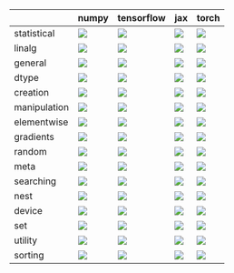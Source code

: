 |              | numpy                                                                                                                                           | tensorflow                                                                                                                                      | jax                                                                                                                                             | torch                                                                                                                                           |
|:-------------|:------------------------------------------------------------------------------------------------------------------------------------------------|:------------------------------------------------------------------------------------------------------------------------------------------------|:------------------------------------------------------------------------------------------------------------------------------------------------|:------------------------------------------------------------------------------------------------------------------------------------------------|
| statistical  | <a href="Functional API/Core/statistical.md" rel="noopener noreferrer" target="_blank"><img src=https://img.shields.io/badge/-failure-red></a>  | <a href="Functional API/Core/statistical.md" rel="noopener noreferrer" target="_blank"><img src=https://img.shields.io/badge/-failure-red></a>  | <a href="Functional API/Core/statistical.md" rel="noopener noreferrer" target="_blank"><img src=https://img.shields.io/badge/-failure-red></a>  | <a href="Functional API/Core/statistical.md" rel="noopener noreferrer" target="_blank"><img src=https://img.shields.io/badge/-failure-red></a>  |
| linalg       | <a href="Functional API/Core/linalg.md" rel="noopener noreferrer" target="_blank"><img src=https://img.shields.io/badge/-failure-red></a>       | <a href="Functional API/Core/linalg.md" rel="noopener noreferrer" target="_blank"><img src=https://img.shields.io/badge/-failure-red></a>       | <a href="Functional API/Core/linalg.md" rel="noopener noreferrer" target="_blank"><img src=https://img.shields.io/badge/-failure-red></a>       | <a href="Functional API/Core/linalg.md" rel="noopener noreferrer" target="_blank"><img src=https://img.shields.io/badge/-failure-red></a>       |
| general      | <a href="Functional API/Core/general.md" rel="noopener noreferrer" target="_blank"><img src=https://img.shields.io/badge/-failure-red></a>      | <a href="Functional API/Core/general.md" rel="noopener noreferrer" target="_blank"><img src=https://img.shields.io/badge/-failure-red></a>      | <a href="Functional API/Core/general.md" rel="noopener noreferrer" target="_blank"><img src=https://img.shields.io/badge/-failure-red></a>      | <a href="Functional API/Core/general.md" rel="noopener noreferrer" target="_blank"><img src=https://img.shields.io/badge/-failure-red></a>      |
| dtype        | <a href="Functional API/Core/dtype.md" rel="noopener noreferrer" target="_blank"><img src=https://img.shields.io/badge/-failure-red></a>        | <a href="Functional API/Core/dtype.md" rel="noopener noreferrer" target="_blank"><img src=https://img.shields.io/badge/-failure-red></a>        | <a href="Functional API/Core/dtype.md" rel="noopener noreferrer" target="_blank"><img src=https://img.shields.io/badge/-failure-red></a>        | <a href="Functional API/Core/dtype.md" rel="noopener noreferrer" target="_blank"><img src=https://img.shields.io/badge/-failure-red></a>        |
| creation     | <a href="Functional API/Core/creation.md" rel="noopener noreferrer" target="_blank"><img src=https://img.shields.io/badge/-failure-red></a>     | <a href="Functional API/Core/creation.md" rel="noopener noreferrer" target="_blank"><img src=https://img.shields.io/badge/-failure-red></a>     | <a href="Functional API/Core/creation.md" rel="noopener noreferrer" target="_blank"><img src=https://img.shields.io/badge/-failure-red></a>     | <a href="Functional API/Core/creation.md" rel="noopener noreferrer" target="_blank"><img src=https://img.shields.io/badge/-failure-red></a>     |
| manipulation | <a href="Functional API/Core/manipulation.md" rel="noopener noreferrer" target="_blank"><img src=https://img.shields.io/badge/-failure-red></a> | <a href="Functional API/Core/manipulation.md" rel="noopener noreferrer" target="_blank"><img src=https://img.shields.io/badge/-failure-red></a> | <a href="Functional API/Core/manipulation.md" rel="noopener noreferrer" target="_blank"><img src=https://img.shields.io/badge/-failure-red></a> | <a href="Functional API/Core/manipulation.md" rel="noopener noreferrer" target="_blank"><img src=https://img.shields.io/badge/-failure-red></a> |
| elementwise  | <a href="Functional API/Core/elementwise.md" rel="noopener noreferrer" target="_blank"><img src=https://img.shields.io/badge/-failure-red></a>  | <a href="Functional API/Core/elementwise.md" rel="noopener noreferrer" target="_blank"><img src=https://img.shields.io/badge/-failure-red></a>  | <a href="Functional API/Core/elementwise.md" rel="noopener noreferrer" target="_blank"><img src=https://img.shields.io/badge/-failure-red></a>  | <a href="Functional API/Core/elementwise.md" rel="noopener noreferrer" target="_blank"><img src=https://img.shields.io/badge/-failure-red></a>  |
| gradients    | <a href="Functional API/Core/gradients.md" rel="noopener noreferrer" target="_blank"><img src=https://img.shields.io/badge/-failure-red></a>    | <a href="Functional API/Core/gradients.md" rel="noopener noreferrer" target="_blank"><img src=https://img.shields.io/badge/-failure-red></a>    | <a href="Functional API/Core/gradients.md" rel="noopener noreferrer" target="_blank"><img src=https://img.shields.io/badge/-failure-red></a>    | <a href="Functional API/Core/gradients.md" rel="noopener noreferrer" target="_blank"><img src=https://img.shields.io/badge/-failure-red></a>    |
| random       | <a href="Functional API/Core/random.md" rel="noopener noreferrer" target="_blank"><img src=https://img.shields.io/badge/-failure-red></a>       | <a href="Functional API/Core/random.md" rel="noopener noreferrer" target="_blank"><img src=https://img.shields.io/badge/-failure-red></a>       | <a href="Functional API/Core/random.md" rel="noopener noreferrer" target="_blank"><img src=https://img.shields.io/badge/-failure-red></a>       | <a href="Functional API/Core/random.md" rel="noopener noreferrer" target="_blank"><img src=https://img.shields.io/badge/-failure-red></a>       |
| meta         | <a href="Functional API/Core/meta.md" rel="noopener noreferrer" target="_blank"><img src=https://img.shields.io/badge/-success-success></a>     | <a href="Functional API/Core/meta.md" rel="noopener noreferrer" target="_blank"><img src=https://img.shields.io/badge/-success-success></a>     | <a href="Functional API/Core/meta.md" rel="noopener noreferrer" target="_blank"><img src=https://img.shields.io/badge/-failure-red></a>         | <a href="Functional API/Core/meta.md" rel="noopener noreferrer" target="_blank"><img src=https://img.shields.io/badge/-failure-red></a>         |
| searching    | <a href="Functional API/Core/searching.md" rel="noopener noreferrer" target="_blank"><img src=https://img.shields.io/badge/-failure-red></a>    | <a href="Functional API/Core/searching.md" rel="noopener noreferrer" target="_blank"><img src=https://img.shields.io/badge/-failure-red></a>    | <a href="Functional API/Core/searching.md" rel="noopener noreferrer" target="_blank"><img src=https://img.shields.io/badge/-failure-red></a>    | <a href="Functional API/Core/searching.md" rel="noopener noreferrer" target="_blank"><img src=https://img.shields.io/badge/-failure-red></a>    |
| nest         | <a href="Functional API/Core/nest.md" rel="noopener noreferrer" target="_blank"><img src=https://img.shields.io/badge/-success-success></a>     | <a href="Functional API/Core/nest.md" rel="noopener noreferrer" target="_blank"><img src=https://img.shields.io/badge/-failure-red></a>         | <a href="Functional API/Core/nest.md" rel="noopener noreferrer" target="_blank"><img src=https://img.shields.io/badge/-failure-red></a>         | <a href="Functional API/Core/nest.md" rel="noopener noreferrer" target="_blank"><img src=https://img.shields.io/badge/-failure-red></a>         |
| device       | <a href="Functional API/Core/device.md" rel="noopener noreferrer" target="_blank"><img src=https://img.shields.io/badge/-failure-red></a>       | <a href="Functional API/Core/device.md" rel="noopener noreferrer" target="_blank"><img src=https://img.shields.io/badge/-success-success></a>   | <a href="Functional API/Core/device.md" rel="noopener noreferrer" target="_blank"><img src=https://img.shields.io/badge/-success-success></a>   | <a href="Functional API/Core/device.md" rel="noopener noreferrer" target="_blank"><img src=https://img.shields.io/badge/-failure-red></a>       |
| set          | <a href="Functional API/Core/set.md" rel="noopener noreferrer" target="_blank"><img src=https://img.shields.io/badge/-failure-red></a>          | <a href="Functional API/Core/set.md" rel="noopener noreferrer" target="_blank"><img src=https://img.shields.io/badge/-failure-red></a>          | <a href="Functional API/Core/set.md" rel="noopener noreferrer" target="_blank"><img src=https://img.shields.io/badge/-success-success></a>      | <a href="Functional API/Core/set.md" rel="noopener noreferrer" target="_blank"><img src=https://img.shields.io/badge/-success-success></a>      |
| utility      | <a href="Functional API/Core/utility.md" rel="noopener noreferrer" target="_blank"><img src=https://img.shields.io/badge/-failure-red></a>      | <a href="Functional API/Core/utility.md" rel="noopener noreferrer" target="_blank"><img src=https://img.shields.io/badge/-failure-red></a>      | <a href="Functional API/Core/utility.md" rel="noopener noreferrer" target="_blank"><img src=https://img.shields.io/badge/-success-success></a>  | <a href="Functional API/Core/utility.md" rel="noopener noreferrer" target="_blank"><img src=https://img.shields.io/badge/-success-success></a>  |
| sorting      | <a href="Functional API/Core/sorting.md" rel="noopener noreferrer" target="_blank"><img src=https://img.shields.io/badge/-success-success></a>  | <a href="Functional API/Core/sorting.md" rel="noopener noreferrer" target="_blank"><img src=https://img.shields.io/badge/-success-success></a>  | <a href="Functional API/Core/sorting.md" rel="noopener noreferrer" target="_blank"><img src=https://img.shields.io/badge/-failure-red></a>      | <a href="Functional API/Core/sorting.md" rel="noopener noreferrer" target="_blank"><img src=https://img.shields.io/badge/-failure-red></a>      |